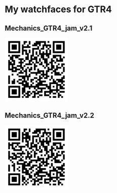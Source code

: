 # My watchfaces for GTR4
## Mechanics_GTR4_jam_v2.1

<img src="Mechanics_GTR4_jam_v2.1.zpk_qr-code.png" width="200">

## Mechanics_GTR4_jam_v2.2

<img src="Mechanics_GTR4_jam_v2.2.zpk_qr-code.png" width="200">
